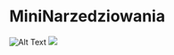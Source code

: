 # MiniNarzedziowania
![Alt Text](https://j.gifs.com/pZkXmV.gif)
<img src="https://j.gifs.com/pZkXmV.gif" />
